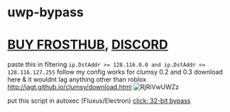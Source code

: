 # uwp-bypass

# [BUY FROSTHUB](https://shoppy.gg/product/HJymW3B), [DISCORD](discord.gg/frosthub)
paste this in filtering ``ip.DstAddr >= 128.116.0.0 and ip.DstAddr <= 128.116.127.255``
follow my config works for clumsy 0.2 and 0.3 download here & it wouldnt lag anything other than roblox
http://jagt.github.io/clumsy/download.html
![RjRiVwUWZz](https://github.com/SlimBroPunk/uwp-bypass/assets/40482717/889aeda1-2cbb-424c-86f4-a3132c5ab022)

put this script in autoxec (Fluxus/Electron)
[click: 32-bit bypass](https://github.com/SlimBroPunk/uwp-bypass/blob/main/32bit%20bypass.lua)
